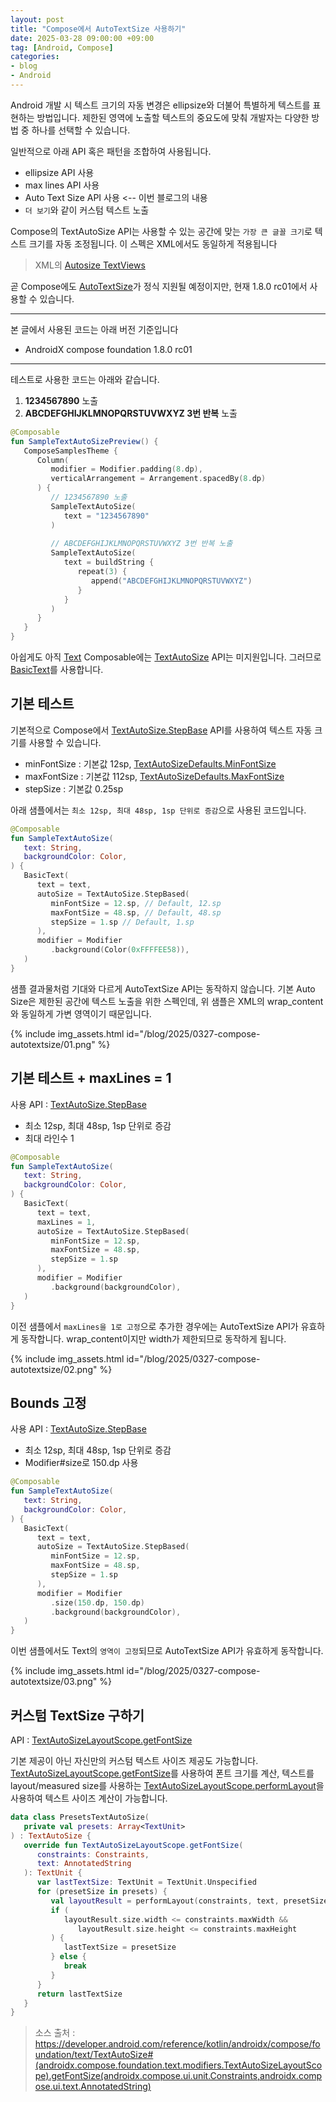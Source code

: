 ```yaml
---
layout: post
title: "Compose에서 AutoTextSize 사용하기"
date: 2025-03-28 09:00:00 +09:00
tag: [Android, Compose]
categories:
- blog
- Android
---
```


Android 개발 시 텍스트 크기의 자동 변경은 ellipsize와 더불어 특별하게 텍스트를 표현하는 방법입니다. 제한된 영역에 노출할 텍스트의 중요도에 맞춰 개발자는 다양한 방법 중 하나를 선택할 수 있습니다.

<!--more-->

일반적으로 아래 API 혹은 패턴을 조합하여 사용됩니다.

- ellipsize API 사용
- max lines API 사용
- Auto Text Size API 사용 <-- 이번 블로그의 내용
- `더 보기`와 같이 커스텀 텍스트 노출 

Compose의 TextAutoSize API는 사용할 수 있는 공간에 맞는 `가장 큰 글꼴 크기`로 텍스트 크기를 자동 조정됩니다. 이 스펙은 XML에서도 동일하게 적용됩니다

> XML의 [Autosize TextViews](https://developer.android.com/develop/ui/views/text-and-emoji/autosizing-textview)

곧 Compose에도 [AutoTextSize](https://developer.android.com/reference/kotlin/androidx/compose/foundation/text/TextAutoSize)가 정식 지원될 예정이지만, 현재 1.8.0 rc01에서 사용할 수 있습니다.

------

본 글에서 사용된 코드는 아래 버전 기준입니다

- AndroidX compose foundation 1.8.0 rc01

------

테스트로 사용한 코드는 아래와 같습니다.

1. **1234567890** 노출
2. **ABCDEFGHIJKLMNOPQRSTUVWXYZ 3번 반복** 노출

```kotlin
@Composable
fun SampleTextAutoSizePreview() {
   ComposeSamplesTheme {
      Column(
         modifier = Modifier.padding(8.dp),
         verticalArrangement = Arrangement.spacedBy(8.dp)
      ) {
         // 1234567890 노출
         SampleTextAutoSize(
            text = "1234567890"
         )
        
         // ABCDEFGHIJKLMNOPQRSTUVWXYZ 3번 반복 노출
         SampleTextAutoSize(
            text = buildString {
               repeat(3) {
                  append("ABCDEFGHIJKLMNOPQRSTUVWXYZ")
               }
            }
         )
      }
   }
}
```

아쉽게도 아직 [Text](https://developer.android.com/reference/kotlin/androidx/compose/material/package-summary#Text(androidx.compose.ui.text.AnnotatedString,androidx.compose.ui.Modifier,androidx.compose.ui.graphics.Color,androidx.compose.ui.unit.TextUnit,androidx.compose.ui.text.font.FontStyle,androidx.compose.ui.text.font.FontWeight,androidx.compose.ui.text.font.FontFamily,androidx.compose.ui.unit.TextUnit,androidx.compose.ui.text.style.TextDecoration,androidx.compose.ui.text.style.TextAlign,androidx.compose.ui.unit.TextUnit,androidx.compose.ui.text.style.TextOverflow,kotlin.Boolean,kotlin.Int,kotlin.Int,kotlin.collections.Map,kotlin.Function1,androidx.compose.ui.text.TextStyle)) Composable에는 [TextAutoSize](https://developer.android.com/reference/kotlin/androidx/compose/foundation/text/TextAutoSize) API는 미지원입니다. 그러므로 [BasicText](https://developer.android.com/reference/kotlin/androidx/compose/foundation/text/package-summary#BasicText(kotlin.String,androidx.compose.ui.Modifier,androidx.compose.ui.text.TextStyle,kotlin.Function1,androidx.compose.ui.text.style.TextOverflow,kotlin.Boolean,kotlin.Int,kotlin.Int,androidx.compose.ui.graphics.ColorProducer,androidx.compose.foundation.text.TextAutoSize))를 사용합니다.

## 기본 테스트

기본적으로 Compose에서 [TextAutoSize.StepBase](https://developer.android.com/reference/kotlin/androidx/compose/foundation/text/TextAutoSize#StepBased(androidx.compose.ui.unit.TextUnit,androidx.compose.ui.unit.TextUnit,androidx.compose.ui.unit.TextUnit)) API를 사용하여 텍스트 자동 크기를 사용할 수 있습니다. 

- minFontSize : 기본값 12sp, [TextAutoSizeDefaults.MinFontSize](https://developer.android.com/reference/kotlin/androidx/compose/foundation/text/TextAutoSizeDefaults#MinFontSize())
- maxFontSize : 기본값 112sp, [TextAutoSizeDefaults.MaxFontSize](https://developer.android.com/reference/kotlin/androidx/compose/foundation/text/TextAutoSizeDefaults#MaxFontSize())
- stepSize : 기본값 0.25sp

아래 샘플에서는 `최소 12sp, 최대 48sp, 1sp 단위로 증감`으로 사용된 코드입니다.

```kotlin
@Composable
fun SampleTextAutoSize(
   text: String,
   backgroundColor: Color,
) {
   BasicText(
      text = text,
      autoSize = TextAutoSize.StepBased(
         minFontSize = 12.sp, // Default, 12.sp
         maxFontSize = 48.sp, // Default, 48.sp
         stepSize = 1.sp // Default, 1.sp
      ),
      modifier = Modifier
         .background(Color(0xFFFFEE58)),
   )
}
```

샘플 결과물처럼 기대와 다르게 AutoTextSize API는 동작하지 않습니다. 기본 Auto Size은 제한된 공간에 텍스트 노출을 위한 스펙인데, 위 샘플은 XML의 wrap_content와 동일하게 가변 영역이기 때문입니다.

{% include img_assets.html id="/blog/2025/0327-compose-autotextsize/01.png" %}

## 기본 테스트 + maxLines = 1

사용 API : [TextAutoSize.StepBase](https://developer.android.com/reference/kotlin/androidx/compose/foundation/text/TextAutoSize#StepBased(androidx.compose.ui.unit.TextUnit,androidx.compose.ui.unit.TextUnit,androidx.compose.ui.unit.TextUnit))
- 최소 12sp, 최대 48sp, 1sp 단위로 증감
- 최대 라인수 1

```kotlin
@Composable
fun SampleTextAutoSize(
   text: String,
   backgroundColor: Color,
) {
   BasicText(
      text = text,
      maxLines = 1,
      autoSize = TextAutoSize.StepBased(
         minFontSize = 12.sp,
         maxFontSize = 48.sp,
         stepSize = 1.sp
      ),
      modifier = Modifier
         .background(backgroundColor),
   )
}
```

이전 샘플에서 `maxLines을 1로 고정`으로 추가한 경우에는 AutoTextSize API가 유효하게 동작합니다. wrap_content이지만 width가 제한되므로 동작하게 됩니다.

{% include img_assets.html id="/blog/2025/0327-compose-autotextsize/02.png" %}

## Bounds 고정

사용 API : [TextAutoSize.StepBase](https://developer.android.com/reference/kotlin/androidx/compose/foundation/text/TextAutoSize#StepBased(androidx.compose.ui.unit.TextUnit,androidx.compose.ui.unit.TextUnit,androidx.compose.ui.unit.TextUnit))

- 최소 12sp, 최대 48sp, 1sp 단위로 증감
- Modifier#size로 150.dp 사용

```kotlin
@Composable
fun SampleTextAutoSize(
   text: String,
   backgroundColor: Color,
) {
   BasicText(
      text = text,
      autoSize = TextAutoSize.StepBased(
         minFontSize = 12.sp,
         maxFontSize = 48.sp,
         stepSize = 1.sp
      ),
      modifier = Modifier
         .size(150.dp, 150.dp)
         .background(backgroundColor),
   )
}
```

이번 샘플에서도 Text의 `영역이 고정`되므로 AutoTextSize API가 유효하게 동작합니다.

{% include img_assets.html id="/blog/2025/0327-compose-autotextsize/03.png" %}

## 커스텀 TextSize 구하기

API : [TextAutoSizeLayoutScope.getFontSize](https://developer.android.com/reference/kotlin/androidx/compose/foundation/text/TextAutoSize#(androidx.compose.foundation.text.modifiers.TextAutoSizeLayoutScope).getFontSize(androidx.compose.ui.unit.Constraints,androidx.compose.ui.text.AnnotatedString))

기본 제공이 아닌 자신만의 커스텀 텍스트 사이즈 제공도 가능합니다. [TextAutoSizeLayoutScope.getFontSize](https://developer.android.com/reference/kotlin/androidx/compose/foundation/text/TextAutoSize#(androidx.compose.foundation.text.modifiers.TextAutoSizeLayoutScope).getFontSize(androidx.compose.ui.unit.Constraints,androidx.compose.ui.text.AnnotatedString))를 사용하여 폰트 크기를 계산, 텍스트를 layout/measured size를 사용하는 [TextAutoSizeLayoutScope.performLayout](https://developer.android.com/reference/kotlin/androidx/compose/foundation/text/modifiers/TextAutoSizeLayoutScope#performLayout(androidx.compose.ui.unit.Constraints,androidx.compose.ui.text.AnnotatedString,androidx.compose.ui.unit.TextUnit))을 사용하여 텍스트 사이즈 계산이 가능합니다.

```kotlin
data class PresetsTextAutoSize(
   private val presets: Array<TextUnit>
) : TextAutoSize {
   override fun TextAutoSizeLayoutScope.getFontSize(
      constraints: Constraints,
      text: AnnotatedString
   ): TextUnit {
      var lastTextSize: TextUnit = TextUnit.Unspecified
      for (presetSize in presets) {
         val layoutResult = performLayout(constraints, text, presetSize)
         if (
            layoutResult.size.width <= constraints.maxWidth &&
               layoutResult.size.height <= constraints.maxHeight
         ) {
            lastTextSize = presetSize
         } else {
            break
         }
      }
      return lastTextSize
   }
}
```

> 소스 출처 : https://developer.android.com/reference/kotlin/androidx/compose/foundation/text/TextAutoSize#(androidx.compose.foundation.text.modifiers.TextAutoSizeLayoutScope).getFontSize(androidx.compose.ui.unit.Constraints,androidx.compose.ui.text.AnnotatedString)